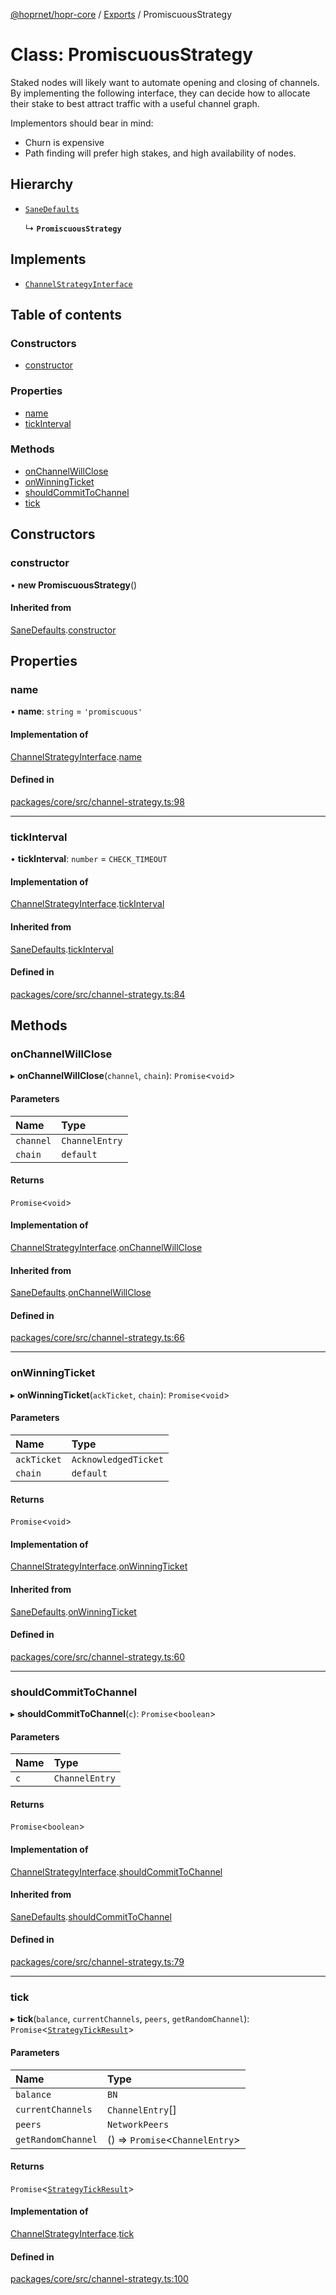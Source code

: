 [@hoprnet/hopr-core](../README.md) / [Exports](../modules.md) / PromiscuousStrategy

# Class: PromiscuousStrategy

Staked nodes will likely want to automate opening and closing of channels. By
implementing the following interface, they can decide how to allocate their
stake to best attract traffic with a useful channel graph.

Implementors should bear in mind:
- Churn is expensive
- Path finding will prefer high stakes, and high availability of nodes.

## Hierarchy

- [`SaneDefaults`](SaneDefaults.md)

  ↳ **`PromiscuousStrategy`**

## Implements

- [`ChannelStrategyInterface`](../interfaces/ChannelStrategyInterface.md)

## Table of contents

### Constructors

- [constructor](PromiscuousStrategy.md#constructor)

### Properties

- [name](PromiscuousStrategy.md#name)
- [tickInterval](PromiscuousStrategy.md#tickinterval)

### Methods

- [onChannelWillClose](PromiscuousStrategy.md#onchannelwillclose)
- [onWinningTicket](PromiscuousStrategy.md#onwinningticket)
- [shouldCommitToChannel](PromiscuousStrategy.md#shouldcommittochannel)
- [tick](PromiscuousStrategy.md#tick)

## Constructors

### constructor

• **new PromiscuousStrategy**()

#### Inherited from

[SaneDefaults](SaneDefaults.md).[constructor](SaneDefaults.md#constructor)

## Properties

### name

• **name**: `string` = `'promiscuous'`

#### Implementation of

[ChannelStrategyInterface](../interfaces/ChannelStrategyInterface.md).[name](../interfaces/ChannelStrategyInterface.md#name)

#### Defined in

[packages/core/src/channel-strategy.ts:98](https://github.com/hoprnet/hoprnet/blob/master/packages/core/src/channel-strategy.ts#L98)

___

### tickInterval

• **tickInterval**: `number` = `CHECK_TIMEOUT`

#### Implementation of

[ChannelStrategyInterface](../interfaces/ChannelStrategyInterface.md).[tickInterval](../interfaces/ChannelStrategyInterface.md#tickinterval)

#### Inherited from

[SaneDefaults](SaneDefaults.md).[tickInterval](SaneDefaults.md#tickinterval)

#### Defined in

[packages/core/src/channel-strategy.ts:84](https://github.com/hoprnet/hoprnet/blob/master/packages/core/src/channel-strategy.ts#L84)

## Methods

### onChannelWillClose

▸ **onChannelWillClose**(`channel`, `chain`): `Promise`<`void`\>

#### Parameters

| Name | Type |
| :------ | :------ |
| `channel` | `ChannelEntry` |
| `chain` | `default` |

#### Returns

`Promise`<`void`\>

#### Implementation of

[ChannelStrategyInterface](../interfaces/ChannelStrategyInterface.md).[onChannelWillClose](../interfaces/ChannelStrategyInterface.md#onchannelwillclose)

#### Inherited from

[SaneDefaults](SaneDefaults.md).[onChannelWillClose](SaneDefaults.md#onchannelwillclose)

#### Defined in

[packages/core/src/channel-strategy.ts:66](https://github.com/hoprnet/hoprnet/blob/master/packages/core/src/channel-strategy.ts#L66)

___

### onWinningTicket

▸ **onWinningTicket**(`ackTicket`, `chain`): `Promise`<`void`\>

#### Parameters

| Name | Type |
| :------ | :------ |
| `ackTicket` | `AcknowledgedTicket` |
| `chain` | `default` |

#### Returns

`Promise`<`void`\>

#### Implementation of

[ChannelStrategyInterface](../interfaces/ChannelStrategyInterface.md).[onWinningTicket](../interfaces/ChannelStrategyInterface.md#onwinningticket)

#### Inherited from

[SaneDefaults](SaneDefaults.md).[onWinningTicket](SaneDefaults.md#onwinningticket)

#### Defined in

[packages/core/src/channel-strategy.ts:60](https://github.com/hoprnet/hoprnet/blob/master/packages/core/src/channel-strategy.ts#L60)

___

### shouldCommitToChannel

▸ **shouldCommitToChannel**(`c`): `Promise`<`boolean`\>

#### Parameters

| Name | Type |
| :------ | :------ |
| `c` | `ChannelEntry` |

#### Returns

`Promise`<`boolean`\>

#### Implementation of

[ChannelStrategyInterface](../interfaces/ChannelStrategyInterface.md).[shouldCommitToChannel](../interfaces/ChannelStrategyInterface.md#shouldcommittochannel)

#### Inherited from

[SaneDefaults](SaneDefaults.md).[shouldCommitToChannel](SaneDefaults.md#shouldcommittochannel)

#### Defined in

[packages/core/src/channel-strategy.ts:79](https://github.com/hoprnet/hoprnet/blob/master/packages/core/src/channel-strategy.ts#L79)

___

### tick

▸ **tick**(`balance`, `currentChannels`, `peers`, `getRandomChannel`): `Promise`<[`StrategyTickResult`](../modules.md#strategytickresult)\>

#### Parameters

| Name | Type |
| :------ | :------ |
| `balance` | `BN` |
| `currentChannels` | `ChannelEntry`[] |
| `peers` | `NetworkPeers` |
| `getRandomChannel` | () => `Promise`<`ChannelEntry`\> |

#### Returns

`Promise`<[`StrategyTickResult`](../modules.md#strategytickresult)\>

#### Implementation of

[ChannelStrategyInterface](../interfaces/ChannelStrategyInterface.md).[tick](../interfaces/ChannelStrategyInterface.md#tick)

#### Defined in

[packages/core/src/channel-strategy.ts:100](https://github.com/hoprnet/hoprnet/blob/master/packages/core/src/channel-strategy.ts#L100)

